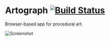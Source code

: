 # Artograph [![Build Status](https://travis-ci.org/dcbrwn/artograph.svg?branch=master)](https://travis-ci.org/dcbrwn/artograph)

Browser-based app for procedural art.

![Screenshot](https://user-images.githubusercontent.com/12214069/30005584-ae06ce02-90f6-11e7-9f73-1027306cc9e1.png)
